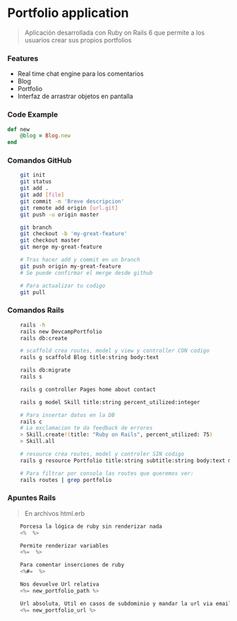 # Portfolio application

> Aplicación desarrollada con Ruby on Rails 6 que permite a los usuarios crear sus propios portfolios

### Features

- Real time chat engine para los comentarios
- Blog
- Portfolio
- Interfaz de arrastrar objetos en pantalla

### Code Example

```ruby
def new
    @blog = Blog.new
end
```
### Comandos GitHub

```bash
    git init
    git status
    git add .
    git add [file]
    git commit -m 'Breve descripcion'
    git remote add origin [url.git]
    git push -u origin master

    git branch
    git checkout -b 'my-great-feature'
    git checkout master
    git merge my-great-feature

    # Tras hacer add y commit en un branch
    git push origin my-great-feature
    # Se puede confirmar el merge desde github

    # Para actualizar tu codigo
    git pull
```
### Comandos Rails

```bash
    rails -h
    rails new DevcampPortfolio
    rails db:create

    # scaffold crea routes, model y view y controller CON codigo
    rails g scaffold Blog title:string body:text

    rails db:migrate
    rails s

    rails g controller Pages home about contact

    rails g model Skill title:string percent_utilized:integer

    # Para insertar datos en la DB
    rails c
    # La exclamacion te da feedback de errores
    > Skill.create!(title: "Ruby on Rails", percent_utilized: 75)
    > Skill.all

    # resource crea routes, model y controler SIN codigo
    rails g resource Portfolio title:string subtitle:string body:text main_image:text

    # Para filtrar por consola las routes que queremos ver: 
    rails routes | grep portfolio

```

### Apuntes Rails

> En archivos html.erb
```js
    Porcesa la lógica de ruby sin renderizar nada
    <%  %>

    Permite renderizar variables
    <%=  %>

    Para comentar inserciones de ruby
    <%#=  %>

    Nos devuelve Url relativa
    <%= new_portfolio_path %>

    Url absoluta, Util en casos de subdominio y mandar la url via email
    <%= new_portfolio_url %>

```